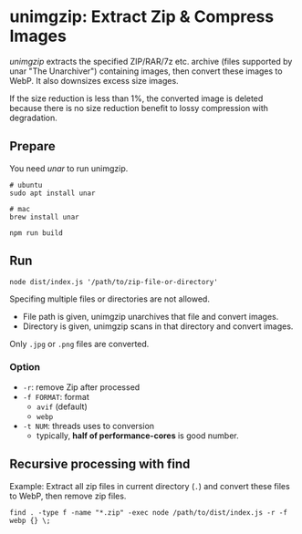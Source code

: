 unimgzip: Extract Zip & Compress Images
=======================================

*unimgzip* extracts the specified ZIP/RAR/7z etc. archive (files supported by unar "The Unarchiver") containing images, then convert these images to WebP. It also downsizes excess size images.

If the size reduction is less than 1%, the converted image is deleted because there is no size reduction benefit to lossy compression with degradation.

## Prepare
You need *unar* to run unimgzip.

```
# ubuntu
sudo apt install unar

# mac
brew install unar

npm run build
```

## Run
```
node dist/index.js '/path/to/zip-file-or-directory'
```

Specifing multiple files or directories are not allowed.

- File path is given, unimgzip unarchives that file and convert images.
- Directory is given, unimgzip scans in that directory and convert images.

Only `.jpg` or `.png` files are converted.

### Option
- `-r`: remove Zip after processed
- `-f FORMAT`: format
  - `avif` (default)
  - `webp`
- `-t NUM`: threads uses to conversion
  - typically, **half of performance-cores** is good number.

## Recursive processing with find
Example: Extract all zip files in current directory (`.`) and convert these files to WebP, then remove zip files.

```
find . -type f -name "*.zip" -exec node /path/to/dist/index.js -r -f webp {} \;
```